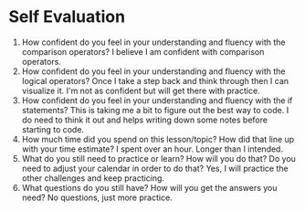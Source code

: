 # Self Evaluation

1. How confident do you feel in your understanding and fluency with the comparison operators? I believe I am confident with comparison operators.
1. How confident do you feel in your understanding and fluency with the logical operators? Once I take a step back and think through then I can visualize it. I'm not as confident but will get there with practice.
1. How confident do you feel in your understanding and fluency with the if statements? This is taking me a bit to figure out the best way to code. I do need to think it out and helps writing down some notes before starting to code.
1. How much time did you spend on this lesson/topic? How did that line up with your time estimate? I spent over an hour. Longer than I intended.
1. What do you still need to practice or learn? How will you do that? Do you need to adjust your calendar in order to do that? Yes, I will practice the other challenges and keep practicing.
1. What questions do you still have? How will you get the answers you need? No questions, just more practice. 
